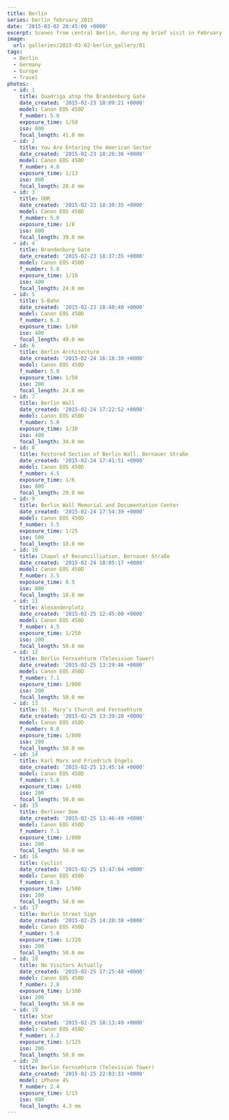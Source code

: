 ```yaml
---
title: Berlin
series: berlin_february_2015
date: '2015-03-02 20:45:00 +0000'
excerpt: Scenes from central Berlin, during my brief visit in February 2015.
image:
  url: galleries/2015-03-02-berlin_gallery/01
tags:
  - Berlin
  - Germany
  - Europe
  - Travel
photos:
  - id: 1
    title: Quadriga atop the Brandenburg Gate
    date_created: '2015-02-23 18:09:21 +0000'
    model: Canon EOS 450D
    f_number: 5.0
    exposure_time: 1/50
    iso: 800
    focal_length: 41.0 mm
  - id: 2
    title: You Are Entering the American Sector
    date_created: '2015-02-23 18:26:36 +0000'
    model: Canon EOS 450D
    f_number: 4.0
    exposure_time: 1/13
    iso: 800
    focal_length: 28.0 mm
  - id: 3
    title: DDR
    date_created: '2015-02-23 18:30:35 +0000'
    model: Canon EOS 450D
    f_number: 5.0
    exposure_time: 1/8
    iso: 800
    focal_length: 39.0 mm
  - id: 4
    title: Brandenburg Gate
    date_created: '2015-02-23 18:37:35 +0000'
    model: Canon EOS 450D
    f_number: 5.0
    exposure_time: 1/10
    iso: 400
    focal_length: 24.0 mm
  - id: 5
    title: S-Bahn
    date_created: '2015-02-23 18:40:40 +0000'
    model: Canon EOS 450D
    f_number: 6.3
    exposure_time: 1/60
    iso: 400
    focal_length: 49.0 mm
  - id: 6
    title: Berlin Architecture
    date_created: '2015-02-24 16:18:39 +0000'
    model: Canon EOS 450D
    f_number: 5.0
    exposure_time: 1/50
    iso: 200
    focal_length: 24.0 mm
  - id: 7
    title: Berlin Wall
    date_created: '2015-02-24 17:22:52 +0000'
    model: Canon EOS 450D
    f_number: 5.0
    exposure_time: 1/30
    iso: 400
    focal_length: 34.0 mm
  - id: 8
    title: Restored Section of Berlin Wall, Bernauer Straße
    date_created: '2015-02-24 17:41:51 +0000'
    model: Canon EOS 450D
    f_number: 4.5
    exposure_time: 1/6
    iso: 800
    focal_length: 29.0 mm
  - id: 9
    title: Berlin Wall Memorial and Documentation Center
    date_created: '2015-02-24 17:54:39 +0000'
    model: Canon EOS 450D
    f_number: 3.5
    exposure_time: 1/25
    iso: 500
    focal_length: 18.0 mm
  - id: 10
    title: Chapel of Reconcilliation, Bernauer Straße
    date_created: '2015-02-24 18:05:17 +0000'
    model: Canon EOS 450D
    f_number: 3.5
    exposure_time: 0.5
    iso: 800
    focal_length: 18.0 mm
  - id: 11
    title: Alexanderplatz
    date_created: '2015-02-25 12:45:00 +0000'
    model: Canon EOS 450D
    f_number: 4.5
    exposure_time: 1/250
    iso: 200
    focal_length: 50.0 mm
  - id: 12
    title: Berlin Fernsehturm (Television Tower)
    date_created: '2015-02-25 13:29:46 +0000'
    model: Canon EOS 450D
    f_number: 7.1
    exposure_time: 1/800
    iso: 200
    focal_length: 50.0 mm
  - id: 13
    title: St. Mary’s Church and Fernsehturm
    date_created: '2015-02-25 13:39:20 +0000'
    model: Canon EOS 450D
    f_number: 8.0
    exposure_time: 1/800
    iso: 200
    focal_length: 50.0 mm
  - id: 14
    title: Karl Marx and Friedrich Engels
    date_created: '2015-02-25 13:45:14 +0000'
    model: Canon EOS 450D
    f_number: 5.6
    exposure_time: 1/400
    iso: 200
    focal_length: 50.0 mm
  - id: 15
    title: Berliner Dom
    date_created: '2015-02-25 13:46:49 +0000'
    model: Canon EOS 450D
    f_number: 7.1
    exposure_time: 1/800
    iso: 200
    focal_length: 50.0 mm
  - id: 16
    title: Cyclist
    date_created: '2015-02-25 13:47:04 +0000'
    model: Canon EOS 450D
    f_number: 6.3
    exposure_time: 1/500
    iso: 200
    focal_length: 50.0 mm
  - id: 17
    title: Berlin Street Sign
    date_created: '2015-02-25 14:20:38 +0000'
    model: Canon EOS 450D
    f_number: 5.0
    exposure_time: 1/320
    iso: 200
    focal_length: 50.0 mm
  - id: 18
    title: No Visitors Actually
    date_created: '2015-02-25 17:25:48 +0000'
    model: Canon EOS 450D
    f_number: 2.8
    exposure_time: 1/100
    iso: 200
    focal_length: 50.0 mm
  - id: 19
    title: Star
    date_created: '2015-02-25 18:13:49 +0000'
    model: Canon EOS 450D
    f_number: 3.2
    exposure_time: 1/125
    iso: 200
    focal_length: 50.0 mm
  - id: 20
    title: Berlin Fernsehturm (Television Tower)
    date_created: '2015-02-25 22:03:33 +0000'
    model: iPhone 4S
    f_number: 2.4
    exposure_time: 1/15
    iso: 800
    focal_length: 4.3 mm
---
```

